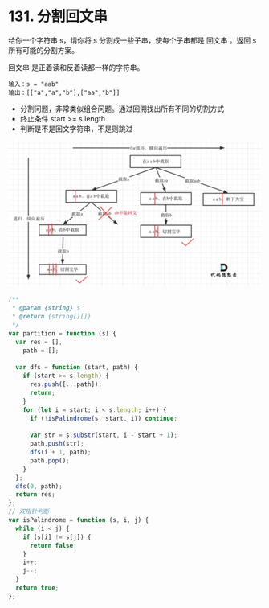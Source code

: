 # 131. 分割回文串

给你一个字符串 s，请你将 s 分割成一些子串，使每个子串都是 回文串 。返回 s 所有可能的分割方案。

回文串 是正着读和反着读都一样的字符串。

```
输入：s = "aab"
输出：[["a","a","b"],["aa","b"]]
```

- 分割问题，非常类似组合问题。通过回溯找出所有不同的切割方式
- 终止条件 start >= s.length
- 判断是不是回文字符串，不是则跳过

![](../../../../../Images/算法/分割回文串.png)
```js
/**
 * @param {string} s
 * @return {string[][]}
 */
var partition = function (s) {
  var res = [],
    path = [];

  var dfs = function (start, path) {
    if (start >= s.length) {
      res.push([...path]);
      return;
    }
    for (let i = start; i < s.length; i++) {
      if (!isPalindrome(s, start, i)) continue;

      var str = s.substr(start, i - start + 1);
      path.push(str);
      dfs(i + 1, path);
      path.pop();
    }
  };
  dfs(0, path);
  return res;
};
// 双指针判断
var isPalindrome = function (s, i, j) {
  while (i < j) {
    if (s[i] != s[j]) {
      return false;
    }
    i++;
    j--;
  }
  return true;
};
```
